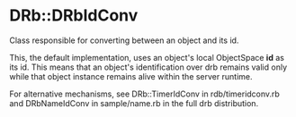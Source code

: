 # DRb::DRbIdConv

Class responsible for converting between an object and its id.

This, the default implementation, uses an object's local ObjectSpace __id__ as
its id.  This means that an object's identification over drb remains valid
only while that object instance remains alive within the server runtime.

For alternative mechanisms, see DRb::TimerIdConv in rdb/timeridconv.rb and
DRbNameIdConv in sample/name.rb in the full drb distribution.
